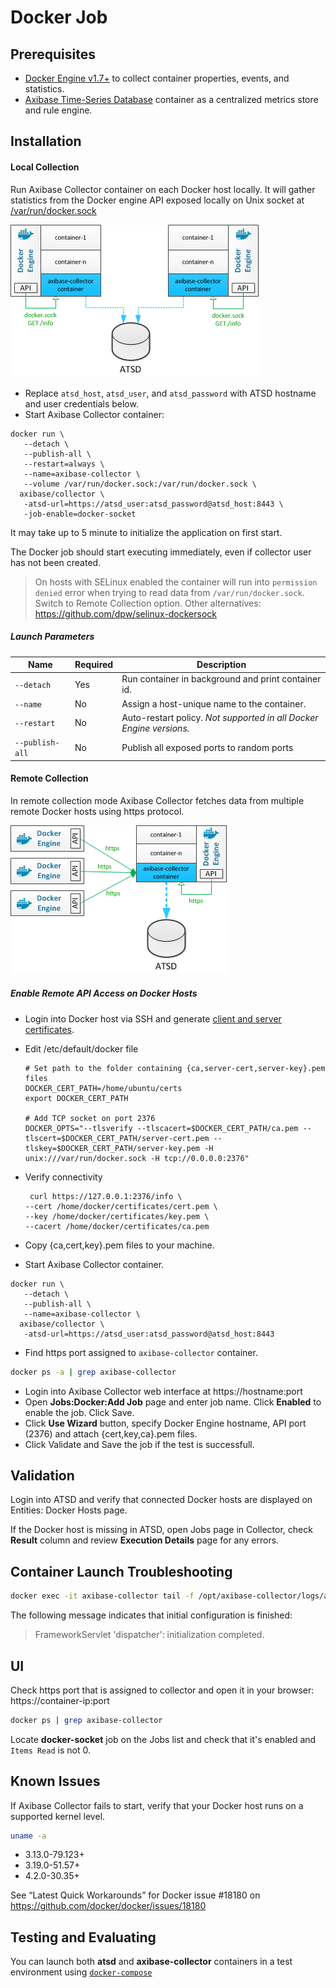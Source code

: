 # Docker Job

## Prerequisites

* [Docker Engine v1.7+](https://docs.docker.com/engine/installation/) to collect container properties, events, and statistics.
* [Axibase Time-Series Database](../atsd-install.md) container as a centralized metrics store and rule engine.

## Installation

#### Local Collection

Run Axibase Collector container on each Docker host locally. It will gather statistics from the Docker engine API exposed locally on Unix socket at [/var/run/docker.sock](https://docs.docker.com/engine/reference/api/docker_remote_api/)

![Local Collection](docker-local.png)

- Replace `atsd_host`, `atsd_user`, and `atsd_password` with ATSD hostname and user credentials below.
- Start Axibase Collector container:

```properties
docker run \
   --detach \
   --publish-all \
   --restart=always \   
   --name=axibase-collector \
   --volume /var/run/docker.sock:/var/run/docker.sock \
  axibase/collector \
   -atsd-url=https://atsd_user:atsd_password@atsd_host:8443 \
   -job-enable=docker-socket
```

It may take up to 5 minute to initialize the application on first start.

The Docker job should start executing immediately, even if collector user has not been created. 

> On hosts with SELinux enabled the container will run into `permission denied` error when trying to read data from  `/var/run/docker.sock`. Switch to Remote Collection option. Other alternatives: https://github.com/dpw/selinux-dockersock



##### Launch Parameters

**Name** | **Required** | **Description**
----- | ----- | -----
`--detach` | Yes | Run container in background and print container id.
`--name` | No | Assign a host-unique name to the container.
`--restart` | No | Auto-restart policy. _Not supported in all Docker Engine versions._
`--publish-all` | No | Publish all exposed ports to random ports

#### Remote Collection

In remote collection mode Axibase Collector fetches data from multiple remote Docker hosts using https protocol.  

![Local Collection](docker-remote.png)

##### Enable Remote API Access on Docker Hosts

* Login into Docker host via SSH and generate [client and server certificates](docker-certificates.md).

* Edit /etc/default/docker file

   ```properties
   # Set path to the folder containing {ca,server-cert,server-key}.pem files
   DOCKER_CERT_PATH=/home/ubuntu/certs
   export DOCKER_CERT_PATH
   
   # Add TCP socket on port 2376
   DOCKER_OPTS="--tlsverify --tlscacert=$DOCKER_CERT_PATH/ca.pem --tlscert=$DOCKER_CERT_PATH/server-cert.pem --tlskey=$DOCKER_CERT_PATH/server-key.pem -H unix:///var/run/docker.sock -H tcp://0.0.0.0:2376"
   ```
   
* Verify connectivity
  
  ```properties 
   curl https://127.0.0.1:2376/info \
  --cert /home/docker/certificates/cert.pem \
  --key /home/docker/certificates/key.pem \
  --cacert /home/docker/certificates/ca.pem
  ```
   
* Copy {ca,cert,key}.pem files to your machine.

* Start Axibase Collector container.

```properties
docker run \
   --detach \
   --publish-all \
   --name=axibase-collector \
  axibase/collector \
   -atsd-url=https://atsd_user:atsd_password@atsd_host:8443
```

* Find https port assigned to `axibase-collector` container. 

```sh
docker ps -a | grep axibase-collector
```

* Login into Axibase Collector web interface at https://hostname:port
* Open **Jobs:Docker:Add Job** page and enter job name. Click **Enabled** to enable the job. Click Save.
* Click **Use Wizard** button, specify Docker Engine hostname, API port (2376) and attach {cert,key,ca}.pem files.
* Click Validate and Save the job if the test is successfull.
    
## Validation

Login into ATSD and verify that connected Docker hosts are displayed on Entities: Docker Hosts page.

If the Docker host is missing in ATSD, open Jobs page in Collector, check **Result** column and review **Execution Details** page for any errors.

## Container Launch Troubleshooting

```sh
docker exec -it axibase-collector tail -f /opt/axibase-collector/logs/axibase-collector.log
```

The following message indicates that initial configuration is finished:

> FrameworkServlet 'dispatcher': initialization completed.

## UI

Check https port that is assigned to collector and open it in your browser: https://container-ip:port

```sh
docker ps | grep axibase-collector
```

Locate **docker-socket** job on the Jobs list and check that it's enabled and `Items Read` is not 0.

## Known Issues

If Axibase Collector fails to start, verify that your Docker host runs on a supported kernel level.

```sh
uname -a
```

* 3.13.0-79.123+
* 3.19.0-51.57+
* 4.2.0-30.35+

See “Latest Quick Workarounds” for Docker issue #18180 on https://github.com/docker/docker/issues/18180

## Testing and Evaluating

You can launch both **atsd** and **axibase-collector** containers in a test environment using [`docker-compose`](docker-compose.md)
